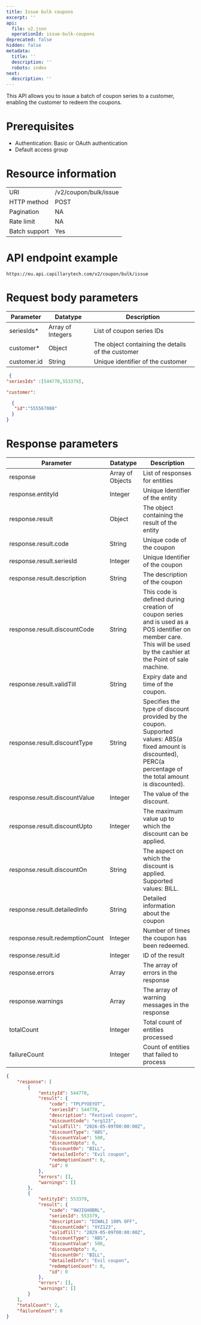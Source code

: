 ```yaml
---
title: Issue bulk coupons
excerpt: ''
api:
  file: v2.json
  operationId: issue-bulk-coupons
deprecated: false
hidden: false
metadata:
  title: ''
  description: ''
  robots: index
next:
  description: ''
---
```

This API allows you to issue a batch of coupon series to a customer, enabling the customer to redeem the coupons.

# Prerequisites

-    Authentication: Basic or OAuth authentication
-    Default access group

# Resource information

|               |                       |
| :------------ | :-------------------- |
| URI           | /v2/coupon/bulk/issue |
| HTTP method   | POST                  |
| Pagination    | NA                    |
| Rate limit    | NA                    |
| Batch support | Yes                   |

# API endpoint example

`https://eu.api.capillarytech.com/v2/coupon/bulk/issue`

# Request body parameters

| **Parameter** | **Datatype**      | **Description**                                   |
| ------------- | ----------------- | ------------------------------------------------- |
| seriesIds\*   | Array of Integers | List of coupon series IDs                         |
| customer\*    | Object            | The object containing the details of the customer |
| customer.id   | String            | Unique identifier of the customer                 |

```json Sample request body
 {
"seriesIds" :[544770,553379],

"customer":

  { 
   "id":"555567088"
  }
}
```

# Response parameters

| **Parameter**                   | **Datatype**     | **Description**                                                                                                                                                      |
| ------------------------------- | ---------------- | -------------------------------------------------------------------------------------------------------------------------------------------------------------------- |
| response                        | Array of Objects | List of responses for entities                                                                                                                                       |
| response.entityId               | Integer          | Unique Identifier of the entity                                                                                                                                      |
| response.result                 | Object           | The object containing the result of the entity                                                                                                                       |
| response.result.code            | String           | Unique code of the coupon                                                                                                                                            |
| response.result.seriesId        | Integer          | Unique Identifier of the coupon                                                                                                                                      |
| response.result.description     | String           | The description of the coupon                                                                                                                                        |
| response.result.discountCode    | String           | This code is defined during creation of coupon series and is used as a POS identifier on member care. This will be used by the cashier at the Point of sale machine. |
| response.result.validTill       | String           | Expiry date and time of the coupon.                                                                                                                                  |
| response.result.discountType    | String           | Specifies the type of discount provided by the coupon. Supported values: ABS(a fixed amount is discounted), PERC(a percentage of the total amount is discounted).    |
| response.result.discountValue   | Integer          | The value of the discount.                                                                                                                                           |
| response.result.discountUpto    | Integer          | The maximum value up to which the discount can be applied.                                                                                                           |
| response.result.discountOn      | String           | The aspect on which the discount is applied. Supported values: BILL.                                                                                                 |
| response.result.detailedInfo    | String           | Detailed information about the coupon                                                                                                                                |
| response.result.redemptionCount | Integer          | Number of times the coupon has been redeemed.                                                                                                                        |
| response.result.id              | Integer          | ID of the result                                                                                                                                                     |
| response.errors                 | Array            | The array of errors in the response                                                                                                                                  |
| response.warnings               | Array            | The array of warning messages in the response                                                                                                                        |
| totalCount                      | Integer          | Total count of entities processed                                                                                                                                    |
| failureCount                    | Integer          | Count of entities that failed to process                                                                                                                             |

```json Sample response body
{
    "response": [
        {
            "entityId": 544770,
            "result": {
                "code": "TPLPYOEYOT",
                "seriesId": 544770,
                "description": "Festival coupon",
                "discountCode": "erg123",
                "validTill": "2026-05-09T00:00:00Z",
                "discountType": "ABS",
                "discountValue": 500,
                "discountUpto": 0,
                "discountOn": "BILL",
                "detailedInfo": "Evil coupon",
                "redemptionCount": 0,
                "id": 0
            },
            "errors": [],
            "warnings": []
        },
        {
            "entityId": 553379,
            "result": {
                "code": "9WJIGHOBRL",
                "seriesId": 553379,
                "description": "DIWALI 100% OFF",
                "discountCode": "XYZ123",
                "validTill": "2029-05-09T00:00:00Z",
                "discountType": "ABS",
                "discountValue": 500,
                "discountUpto": 0,
                "discountOn": "BILL",
                "detailedInfo": "Evil coupon",
                "redemptionCount": 0,
                "id": 0
            },
            "errors": [],
            "warnings": []
        }
    ],
    "totalCount": 2,
    "failureCount": 0
}
```